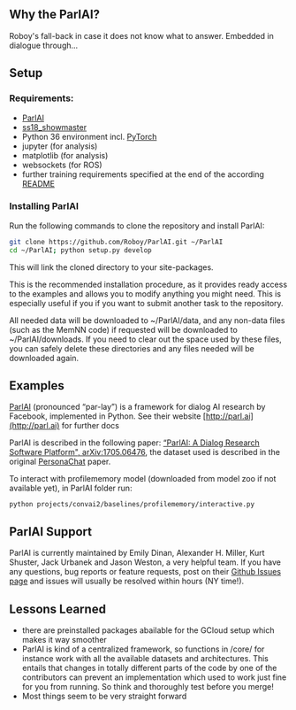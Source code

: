 ## Why the ParlAI?
Roboy's fall-back in case it does not know what to answer. 
Embedded in dialogue through...

## Setup
### Requirements:
- [ParlAI](https://github.com/facebookresearch/ParlAI)
- [ss18_showmaster](https://github.com/Roboy/ss18_showmaster)
- Python 36 environment incl. [PyTorch](http://pytorch.org/)
- jupyter (for analysis)
- matplotlib (for analysis)
- websockets (for ROS)
- further training requirements specified at the end of the according [README](https://github.com/Roboy/ParlAI/tree/master/projects/roboy/train)

### Installing ParlAI

Run the following commands to clone the repository and install ParlAI:

```bash
git clone https://github.com/Roboy/ParlAI.git ~/ParlAI
cd ~/ParlAI; python setup.py develop
```

This will link the cloned directory to your site-packages.

This is the recommended installation procedure, as it provides ready access to the examples and allows you to modify anything you might need. This is especially useful if you if you want to submit another task to the repository.

All needed data will be downloaded to ~/ParlAI/data, and any non-data files (such as the MemNN code) if requested will be downloaded to ~/ParlAI/downloads. If you need to clear out the space used by these files, you can safely delete these directories and any files needed will be downloaded again.

## Examples

[ParlAI](https://github.com/Roboy/ParlAI/) (pronounced “par-lay”) is a framework for dialog AI research by Facebook, implemented in Python. See their website [http://parl.ai](http://parl.ai) for further docs

ParlAI is described in the following paper:
[“ParlAI: A Dialog Research Software Platform", arXiv:1705.06476](https://arxiv.org/abs/1705.06476), the dataset used is described in the original [PersonaChat](https://arxiv.org/pdf/1801.07243.pdf) paper.

To interact with profilememory model (downloaded from model zoo if not available yet), in ParlAI folder run:
```
python projects/convai2/baselines/profilememory/interactive.py 
```

## ParlAI Support
ParlAI is currently maintained by Emily Dinan, Alexander H. Miller, Kurt Shuster, Jack Urbanek and Jason Weston, a very helpful team. If you have any questions, bug reports or feature requests, post on their [Github Issues page](https://github.com/facebookresearch/ParlAI/issues) and issues will usually be resolved within hours (NY time!).

## Lessons Learned
- there are preinstalled packages abailable for the GCloud setup which makes it way smoother
- ParlAI is kind of a centralized framework, so functions in /core/ for instance work with all the available datasets and architectures. This entails that changes in totally different parts of the code by one of the contributors can prevent an implementation which used to work just fine for you from running. So think and thoroughly test before you merge!
- Most things seem to be very straight forward 
